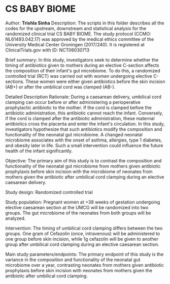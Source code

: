 # CS BABY BIOME

Author: **Trishla Sinha**
Description: The scripts in this folder describes all the codes for the upstream, downstream and statistical analysis for the randomized clinical trial CS BABY BIOME. The study protocol (CCMO: NL61493.042.17) was approved by the medical ethics committee of the University Medical Center Groningen (2017/240).  It is registered at ClinicalTrials.gov with ID:   NCT06030713

Brief summary: In this study, investigators seek to determine whether the timing of antibiotics given to mothers during an elective C-section affects the composition of their infant's gut microbiome. To do this, a randomized controlled trial (RCT) was carried out with women undergoing elective C-sections. These women were either given antibiotics before the skin incision (AB+) or after the umbilical cord was clamped (AB-).


Detailed Description
Rationale: During a caesarean delivery, umbilical cord clamping can occur before or after administering a perioperative prophylactic antibiotic to the mother. If the cord is clamped before the antibiotic administration, this antibiotic cannot reach the infant. Conversely, if the cord is clamped after the antibiotic administration, these maternal antibiotics cross the placenta and enter the infant's circulation. In this study, investigators hypothesize that such antibiotics modify the composition and functionality of the neonatal gut microbiome. A changed neonatal microbiome associates with the onset of asthma, allergies, type 1 diabetes, and obesity later in life. Such a small intervention could influence the future health of the infant significantly.

Objective: The primary aim of this study is to contrast the composition and functionality of the neonatal gut microbiome from mothers given antibiotic prophylaxis before skin incision with the microbiome of neonates from mothers given the antibiotic after umbilical cord clamping during an elective caesarean delivery.

Study design: Randomized controlled trial

Study population: Pregnant women at >38 weeks of gestation undergoing elective caesarean section at the UMCG will be randomized into two groups. The gut microbiome of the neonates from both groups will be analyzed.

Intervention: The timing of umbilical cord clamping differs between the two groups. One gram of Cefazolin (once, intravenous) will be administered to one group before skin incision, while 1g cefazolin will be given to another group after umbilical cord clamping during an elective caesarean section.

Main study parameters/endpoints: The primary endpoint of this study is the variance in the composition and functionality of the neonatal gut microbiome over a year, contrasting neonates from mothers given antibiotic prophylaxis before skin incision with neonates from mothers given the antibiotic after umbilical cord clamping.


